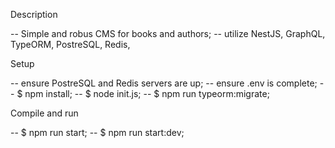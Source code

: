 Description

-- Simple and robus CMS for books and authors;
-- utilize NestJS, GraphQL, TypeORM, PostreSQL, Redis, 

Setup

-- ensure PostreSQL and Redis servers are up;
-- ensure .env is complete;
-- $ npm install;
-- $ node init.js;
-- $ npm run typeorm:migrate;

Compile and run

-- $ npm run start;
-- $ npm run start:dev;